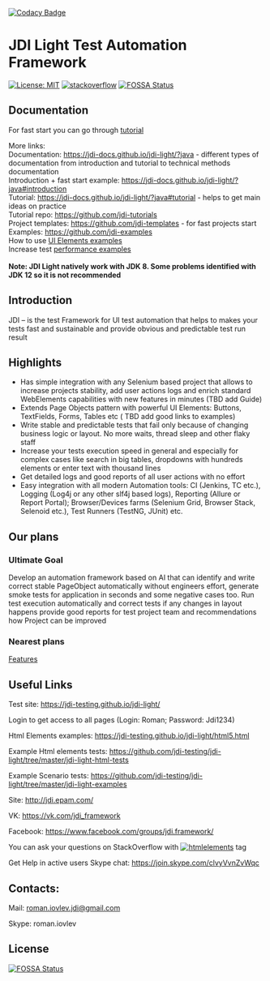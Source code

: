 [![Codacy Badge](https://api.codacy.com/project/badge/Grade/49c13734696f4baaacc3dde33926b6a1)](https://www.codacy.com/app/jdi-testing/jdi-light?utm_source=github.com&amp;utm_medium=referral&amp;utm_content=jdi-testing/jdi-light&amp;utm_campaign=Badge_Grade)

# JDI Light Test Automation Framework

[![License: MIT](https://img.shields.io/badge/License-MIT-green.svg)](https://github.com/angular/angular.js/blob/master/LICENSE)
[![stackoverflow](https://img.shields.io/badge/stackoverflow-jdi-blue.svg?style=flat)](http://stackoverflow.com/questions/tagged/jdi)
[![FOSSA Status](https://app.fossa.io/api/projects/git%2Bgithub.com%2Fjdi-testing%2Fjdi-light.svg?type=shield)](https://app.fossa.io/projects/git%2Bgithub.com%2Fjdi-testing%2Fjdi-light?ref=badge_shield)

## Documentation
For fast start you can go through [tutorial](https://jdi-docs.github.io/jdi-light/?java#tutorial) </br>

More links: </br>
Documentation: <a href = "https://jdi-docs.github.io/jdi-light/?java" target = "a_blank"> https://jdi-docs.github.io/jdi-light/?java </a> - different types of documentation from introduction and tutorial to technical methods documentation </br>
Introduction + fast start example: <a href = "https://jdi-docs.github.io/jdi-light/?java#introduction" target = "a_blank"> https://jdi-docs.github.io/jdi-light/?java#introduction </a> </br>
Tutorial: <a href = "https://jdi-docs.github.io/jdi-light/?java#tutorial" target = "a_blank"> https://jdi-docs.github.io/jdi-light/?java#tutorial </a> - helps to get main ideas on practice </br>
Tutorial repo: <a href = "https://github.com/jdi-tutorials" target = "a_blank"> https://github.com/jdi-tutorials </a> </br>
Project templates: <a href = "https://github.com/jdi-templates" target = "a_blank"> https://github.com/jdi-templates </a>  - for fast projects start </br>
Examples: <a href = "https://github.com/jdi-examples" target = "a_blank"> https://github.com/jdi-examples </a>  </br> 
How to use [UI Elements examples](https://github.com/jdi-testing/jdi-light/tree/master/jdi-light-html-tests/src/test/java/io/github/epam/html/tests/elements) </br>
Increase test [performance examples](https://github.com/jdi-testing/jdi-light/tree/master/jdi-performance) </br>
 </br>
**Note: JDI Light natively work with JDK 8. Some problems identified with JDK 12 so it is not recommended** </br>

## Introduction

JDI – is the test Framework for UI test automation that helps to makes your tests fast and sustainable and provide obvious and predictable test run result

## Highlights
-   Has simple integration with any Selenium based project that allows to increase projects stability, add user actions logs and enrich standard WebElements capabilities with new features in minutes (TBD add Guide)
-   Extends Page Objects pattern with powerful UI Elements: Buttons, TextFields, Forms, Tables etc ( TBD add good links to examples)
-   Write stable and predictable tests that fail only because of changing business logic or layout. No more waits, thread sleep and other flaky staff
-   Increase your tests execution speed in general and especially for complex cases like search in big tables, dropdowns with hundreds elements or enter text with thousand lines
-   Get detailed logs and good reports of all user actions with no effort
-   Easy integration with all modern Automation tools: CI (Jenkins, TC etc.), Logging (Log4j or any other slf4j based logs), Reporting (Allure or Report Portal); Browser/Devices farms (Selenium Grid, Browser Stack, Selenoid etc.), Test Runners (TestNG, JUnit) etc.

## Our plans
### Ultimate Goal
Develop an automation framework based on AI that can identify and write correct stable PageObject automatically without engineers effort, generate smoke tests for application in seconds and some negative cases too. 
Run test execution automatically and correct tests if any changes in layout happens provide good reports for test project team and recommendations how Project can be improved
### Nearest plans
[Features](https://github.com/jdi-testing/jdi-light/labels/feature)

## Useful Links
Test site: <a href = "https://jdi-testing.github.io/jdi-light/" target = "a_blank"> https://jdi-testing.github.io/jdi-light/ </a>

Login to get access to all pages (Login: Roman; Password: Jdi1234)

Html Elements examples: <a href = "https://jdi-testing.github.io/jdi-light/html5.html" target = "a_blank"> https://jdi-testing.github.io/jdi-light/html5.html </a>

Example Html elements tests: <a href = "https://github.com/jdi-testing/jdi-light/tree/master/jdi-light-html-tests" target = "a_blank"> https://github.com/jdi-testing/jdi-light/tree/master/jdi-light-html-tests </a>

Example Scenario tests: <a href = "https://github.com/jdi-testing/jdi-light/tree/master/jdi-light-examples" target = "a_blank"> https://github.com/jdi-testing/jdi-light/tree/master/jdi-light-examples </a>

Site: <a href = "http://jdi.epam.com/" target = "a_blank"> http://jdi.epam.com/ </a>

VK: <a href = "https://vk.com/jdi_framework" target = "a_blank"> https://vk.com/jdi_framework </a>

Facebook: <a href = "https://www.facebook.com/groups/jdi.framework/" target = "a_blank"> https://www.facebook.com/groups/jdi.framework/ </a>

You can ask your questions on StackOverflow with [![htmlelements](https://img.shields.io/badge/stackoverflow-jdiframework-orange.svg?style=flat)](http://stackoverflow.com/questions/tagged/jdiframework) tag

Get Help in active users Skype chat: <a href = "https://join.skype.com/clvyVvnZvWqc" target = "a_blank"> https://join.skype.com/clvyVvnZvWqc </a>

## Contacts:

Mail: roman.iovlev.jdi@gmail.com

Skype: roman.iovlev

## License
[![FOSSA Status](https://app.fossa.io/api/projects/git%2Bgithub.com%2Fjdi-testing%2Fjdi-light.svg?type=large)](https://app.fossa.io/projects/git%2Bgithub.com%2Fjdi-testing%2Fjdi-light?ref=badge_large)
